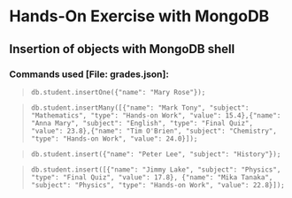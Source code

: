 # Hands-On Exercise with MongoDB
## Insertion of objects with MongoDB shell
### Commands used [File: __grades.json__]:
> ``` db.student.insertOne({"name": "Mary Rose"}); ```

> ``` db.student.insertMany([{"name": "Mark Tony", "subject": "Mathematics", "type": "Hands-on Work", "value": 15.4},{"name": "Anna Mary", "subject": "English", "type": "Final Quiz", "value": 23.8},{"name": "Tim O'Brien", "subject": "Chemistry", "type": "Hands-on Work", "value": 24.0}]); ```

> ``` db.student.insert({"name": "Peter Lee", "subject": "History"}); ```

> ``` db.student.insert([{"name": "Jimmy Lake", "subject": "Physics", "type": "Final Quiz", "value": 17.8}, {"name": "Mika Tanaka", "subject": "Physics", "type": "Hands-on Work", "value": 22.8}]); ```